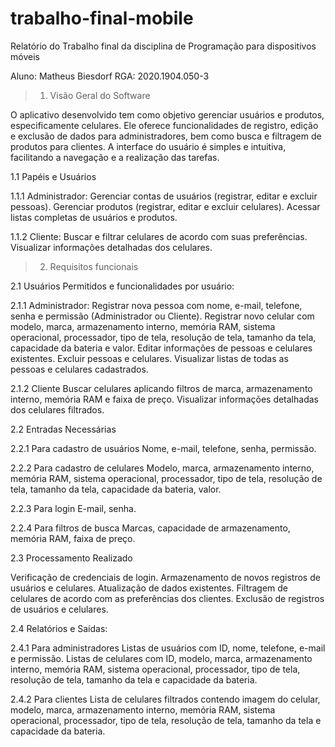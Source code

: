 # trabalho-final-mobile
Relatório do Trabalho final da disciplina de Programação para dispositivos móveis

Aluno: Matheus Biesdorf
RGA: 2020.1904.050-3

> 1. Visão Geral do Software 

O aplicativo desenvolvido tem como objetivo gerenciar usuários e produtos, especificamente celulares. Ele oferece funcionalidades de registro, edição e exclusão de dados para administradores, bem como busca e filtragem de produtos para clientes. A interface do usuário é simples e intuitiva, facilitando a navegação e a realização das tarefas.

1.1 Papéis e Usuários

1.1.1 Administrador:
Gerenciar contas de usuários (registrar, editar e excluir pessoas).
Gerenciar produtos (registrar, editar e excluir celulares).
Acessar listas completas de usuários e produtos.

1.1.2 Cliente:
Buscar e filtrar celulares de acordo com suas preferências.
Visualizar informações detalhadas dos celulares.

> 2. Requisitos funcionais

2.1 Usuários Permitidos e funcionalidades por usuário:

2.1.1 Administrador:
Registrar nova pessoa com nome, e-mail, telefone, senha e permissão (Administrador ou Cliente).
Registrar novo celular com modelo, marca, armazenamento interno, memória RAM, sistema operacional, processador, tipo de tela, resolução de tela, tamanho da tela, capacidade da bateria e valor.
Editar informações de pessoas e celulares existentes.
Excluir pessoas e celulares.
Visualizar listas de todas as pessoas e celulares cadastrados.

2.1.2 Cliente
Buscar celulares aplicando filtros de marca, armazenamento interno, memória RAM e faixa de preço.
Visualizar informações detalhadas dos celulares filtrados.

2.2 Entradas Necessárias

2.2.1 Para cadastro de usuários
Nome, e-mail, telefone, senha, permissão.

2.2.2 Para cadastro de celulares
Modelo, marca, armazenamento interno, memória RAM, sistema operacional, processador, tipo de tela, resolução de tela, tamanho da tela, capacidade da bateria, valor.

2.2.3 Para login
E-mail, senha.

2.2.4 Para filtros de busca
Marcas, capacidade de armazenamento, memória RAM, faixa de preço.

2.3 Processamento Realizado

Verificação de credenciais de login.
Armazenamento de novos registros de usuários e celulares.
Atualização de dados existentes.
Filtragem de celulares de acordo com as preferências dos clientes.
Exclusão de registros de usuários e celulares.

2.4 Relatórios e Saídas:

2.4.1 Para administradores
Listas de usuários com ID, nome, telefone, e-mail e permissão.
Listas de celulares com ID, modelo, marca, armazenamento interno, memória RAM, sistema operacional, processador, tipo de tela, resolução de tela, tamanho da tela e capacidade da bateria.

2.4.2 Para clientes
Lista de celulares filtrados contendo imagem do celular, modelo, marca, armazenamento interno, memória RAM, sistema operacional, processador, tipo de tela, resolução de tela, tamanho da tela e capacidade da bateria.





